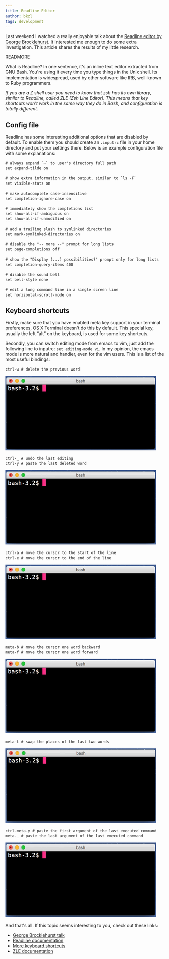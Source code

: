 ```yaml
---
title: Readline Editor
author: bkzl
tags: development
---
```


Last weekend I watched a really enjoyable talk about the [Readline editor
by George Brocklehurst](https://www.youtube.com/watch?v=MxRTh8wlmJk).
It interested me enough to do some extra investigation.
This article shares the results of my little research.

READMORE

What is Readline? In one sentence, it's an inline text editor extracted from
GNU Bash. You're using it every time you type things in the Unix shell.
Its implementation is widespread, used by other software like IRB, well-known
to Ruby programmers.

*If you are a Z shell user you need to know that zsh has its own library,
similar to Readline, called ZLE (Zsh Line Editor). This means that key
shortcuts won't work in the same way they do in Bash, and configuration
is totally different.*

## Config file

Readline has some interesting additional options that are disabled by default.
To enable them you should create an `.inputrc` file in your home directory and
put your settings there. Below is an example configuration file with
some explanations:

```shell
# always expand `~` to user's directory full path
set expand-tilde on

# show extra information in the output, similar to `ls -F`
set visible-stats on

# make autocomplete case-insensitive
set completion-ignore-case on

# immediately show the completions list
set show-all-if-ambiguous on
set show-all-if-unmodified on

# add a trailing slash to symlinked directories
set mark-symlinked-directories on

# disable the "-- more --" prompt for long lists
set page-completions off

# show the "Display (...) possibilities?" prompt only for long lists
set completion-query-items 400

# disable the sound bell
set bell-style none

# edit a long command line in a single screen line
set horizontal-scroll-mode on
```

## Keyboard shortcuts

Firstly, make sure that you have enabled meta key support in your terminal
preferences, OS X Terminal doesn't do this by default. This special key,
usually the left “alt” on the keyboard, is used for some key shortcuts.

Secondly, you can switch editing mode from emacs to vim, just add the
following line to inputrc: `set editing-mode vi`. In my opinion, the emacs
mode is more natural and handier, even for the vim users. This is a list of the
most useful bindings:

```shell
ctrl-w # delete the previous word
```

![ctrl-w](2015-11-20-readline-editor/ctrl-w.gif)

```shell
ctrl-_ # undo the last editing
ctrl-y # paste the last deleted word
```
![ctrl-y](2015-11-20-readline-editor/ctrl-y.gif)

```shell
ctrl-a # move the cursor to the start of the line
ctrl-e # move the cursor to the end of the line
```

![ctrl-a-ctrl-e](2015-11-20-readline-editor/ctrl-a-ctrl-e.gif)

```shell
meta-b # move the cursor one word backward
meta-f # move the cursor one word forward
```

![meta-b-meta-f](2015-11-20-readline-editor/meta-b-meta-f.gif)

```shell
meta-t # swap the places of the last two words
```

![meta-t](2015-11-20-readline-editor/meta-t.gif)


```shell
ctrl-meta-y # paste the first argument of the last executed command
meta-_ # paste the last argument of the last executed command
```

![ctrl-meta-y](2015-11-20-readline-editor/ctrl-meta-y.gif)

And that's all. If this topic seems interesting to you, check out these links:

- [George Brocklehurst talk](https://www.youtube.com/watch?v=MxRTh8wlmJk)
- [Readline documentation](http://cnswww.cns.cwru.edu/php/chet/readline/rluserman.html)
- [More keyboard shortcuts](http://www.bigsmoke.us/readline/shortcuts)
- [ZLE documentation](http://zsh.sourceforge.net/Doc/Release/Zsh-Line-Editor.html)
